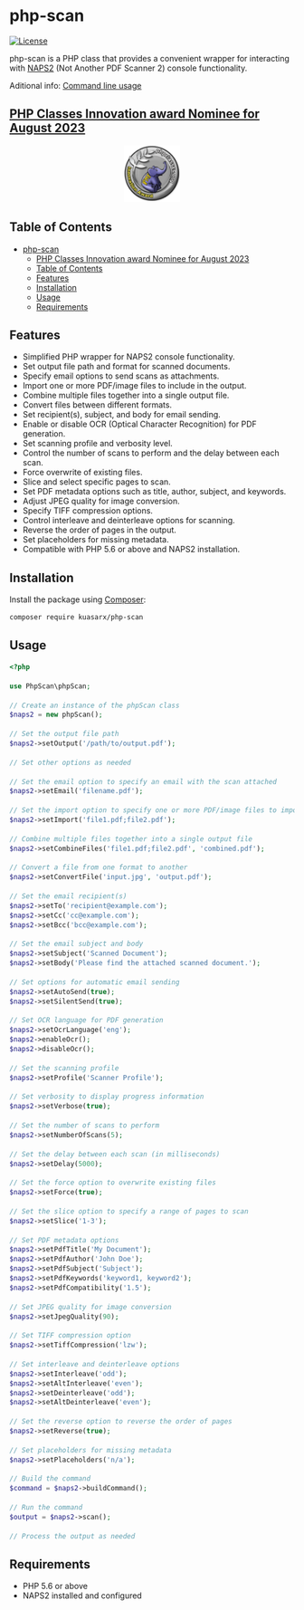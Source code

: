 # php-scan

[![License](https://img.shields.io/badge/license-MIT-blue.svg)](https://github.com/kuasarx/php-scan/blob/main/LICENSE)

php-scan is a PHP class that provides a convenient wrapper for interacting with [NAPS2](https://www.naps2.com/) (Not Another PDF Scanner 2) console functionality.

Aditional info: [Command line usage](https://www.naps2.com/doc/command-line)

## [PHP Classes Innovation award Nominee for August 2023](https://www.phpclasses.org/package/12947-PHP-Scan-and-process-scanned-documents-with-NAPS2-.html)
<p align="center">

 <img width="100px" src="image.png" />

</p>

## Table of Contents

- [php-scan](#php-scan)
  - [PHP Classes Innovation award Nominee for August 2023](#php-classes-innovation-award-nominee-for-august-2023)
  - [Table of Contents](#table-of-contents)
  - [Features](#features)
  - [Installation](#installation)
  - [Usage](#usage)
  - [Requirements](#requirements)

## Features

- Simplified PHP wrapper for NAPS2 console functionality.
- Set output file path and format for scanned documents.
- Specify email options to send scans as attachments.
- Import one or more PDF/image files to include in the output.
- Combine multiple files together into a single output file.
- Convert files between different formats.
- Set recipient(s), subject, and body for email sending.
- Enable or disable OCR (Optical Character Recognition) for PDF generation.
- Set scanning profile and verbosity level.
- Control the number of scans to perform and the delay between each scan.
- Force overwrite of existing files.
- Slice and select specific pages to scan.
- Set PDF metadata options such as title, author, subject, and keywords.
- Adjust JPEG quality for image conversion.
- Specify TIFF compression options.
- Control interleave and deinterleave options for scanning.
- Reverse the order of pages in the output.
- Set placeholders for missing metadata.
- Compatible with PHP 5.6 or above and NAPS2 installation.

## Installation

Install the package using [Composer](https://getcomposer.org/):

```shell
composer require kuasarx/php-scan
```
## Usage
```php
<?php

use PhpScan\phpScan;

// Create an instance of the phpScan class
$naps2 = new phpScan();

// Set the output file path
$naps2->setOutput('/path/to/output.pdf');

// Set other options as needed

// Set the email option to specify an email with the scan attached
$naps2->setEmail('filename.pdf');

// Set the import option to specify one or more PDF/image files to import
$naps2->setImport('file1.pdf;file2.pdf');

// Combine multiple files together into a single output file
$naps2->setCombineFiles('file1.pdf;file2.pdf', 'combined.pdf');

// Convert a file from one format to another
$naps2->setConvertFile('input.jpg', 'output.pdf');

// Set the email recipient(s)
$naps2->setTo('recipient@example.com');
$naps2->setCc('cc@example.com');
$naps2->setBcc('bcc@example.com');

// Set the email subject and body
$naps2->setSubject('Scanned Document');
$naps2->setBody('Please find the attached scanned document.');

// Set options for automatic email sending
$naps2->setAutoSend(true);
$naps2->setSilentSend(true);

// Set OCR language for PDF generation
$naps2->setOcrLanguage('eng');
$naps2->enableOcr();
$naps2->disableOcr();

// Set the scanning profile
$naps2->setProfile('Scanner Profile');

// Set verbosity to display progress information
$naps2->setVerbose(true);

// Set the number of scans to perform
$naps2->setNumberOfScans(5);

// Set the delay between each scan (in milliseconds)
$naps2->setDelay(5000);

// Set the force option to overwrite existing files
$naps2->setForce(true);

// Set the slice option to specify a range of pages to scan
$naps2->setSlice('1-3');

// Set PDF metadata options
$naps2->setPdfTitle('My Document');
$naps2->setPdfAuthor('John Doe');
$naps2->setPdfSubject('Subject');
$naps2->setPdfKeywords('keyword1, keyword2');
$naps2->setPdfCompatibility('1.5');

// Set JPEG quality for image conversion
$naps2->setJpegQuality(90);

// Set TIFF compression option
$naps2->setTiffCompression('lzw');

// Set interleave and deinterleave options
$naps2->setInterleave('odd');
$naps2->setAltInterleave('even');
$naps2->setDeinterleave('odd');
$naps2->setAltDeinterleave('even');

// Set the reverse option to reverse the order of pages
$naps2->setReverse(true);

// Set placeholders for missing metadata
$naps2->setPlaceholders('n/a');

// Build the command
$command = $naps2->buildCommand();

// Run the command
$output = $naps2->scan();

// Process the output as needed
```
## Requirements
- PHP 5.6 or above
- NAPS2 installed and configured
